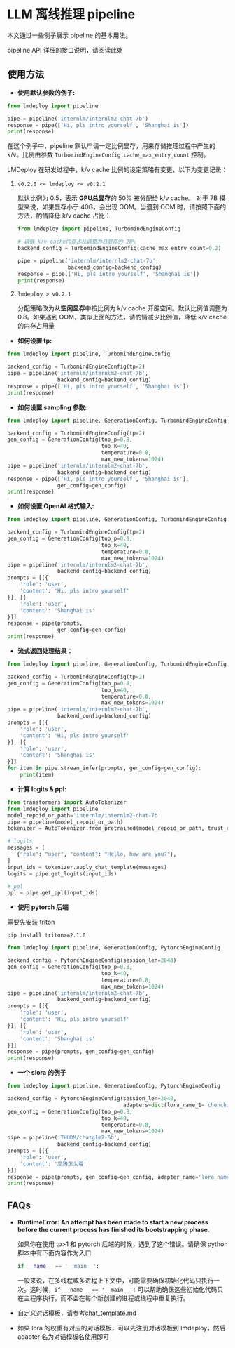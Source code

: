 # LLM 离线推理 pipeline

本文通过一些例子展示 pipeline 的基本用法。

pipeline API 详细的接口说明，请阅读[此处](https://lmdeploy.readthedocs.io/zh-cn/latest/api/pipeline.html)

## 使用方法

- **使用默认参数的例子:**

```python
from lmdeploy import pipeline

pipe = pipeline('internlm/internlm2-chat-7b')
response = pipe(['Hi, pls intro yourself', 'Shanghai is'])
print(response)
```

在这个例子中，pipeline 默认申请一定比例显存，用来存储推理过程中产生的 k/v。比例由参数 `TurbomindEngineConfig.cache_max_entry_count` 控制。

LMDeploy 在研发过程中，k/v cache 比例的设定策略有变更，以下为变更记录：

1. `v0.2.0 <= lmdeploy <= v0.2.1`

   默认比例为 0.5，表示 **GPU总显存**的 50% 被分配给 k/v cache。 对于 7B 模型来说，如果显存小于 40G，会出现 OOM。当遇到 OOM 时，请按照下面的方法，酌情降低 k/v cache 占比：

   ```python
   from lmdeploy import pipeline, TurbomindEngineConfig

   # 调低 k/v cache内存占比调整为总显存的 20%
   backend_config = TurbomindEngineConfig(cache_max_entry_count=0.2)

   pipe = pipeline('internlm/internlm2-chat-7b',
                   backend_config=backend_config)
   response = pipe(['Hi, pls intro yourself', 'Shanghai is'])
   print(response)
   ```

2. `lmdeploy > v0.2.1`

   分配策略改为从**空闲显存**中按比例为 k/v cache 开辟空间。默认比例值调整为 0.8。如果遇到 OOM，类似上面的方法，请酌情减少比例值，降低 k/v cache 的内存占用量

- **如何设置 tp:**

```python
from lmdeploy import pipeline, TurbomindEngineConfig

backend_config = TurbomindEngineConfig(tp=2)
pipe = pipeline('internlm/internlm2-chat-7b',
                backend_config=backend_config)
response = pipe(['Hi, pls intro yourself', 'Shanghai is'])
print(response)
```

- **如何设置 sampling 参数:**

```python
from lmdeploy import pipeline, GenerationConfig, TurbomindEngineConfig

backend_config = TurbomindEngineConfig(tp=2)
gen_config = GenerationConfig(top_p=0.8,
                              top_k=40,
                              temperature=0.8,
                              max_new_tokens=1024)
pipe = pipeline('internlm/internlm2-chat-7b',
                backend_config=backend_config)
response = pipe(['Hi, pls intro yourself', 'Shanghai is'],
                gen_config=gen_config)
print(response)
```

- **如何设置 OpenAI 格式输入:**

```python
from lmdeploy import pipeline, GenerationConfig, TurbomindEngineConfig

backend_config = TurbomindEngineConfig(tp=2)
gen_config = GenerationConfig(top_p=0.8,
                              top_k=40,
                              temperature=0.8,
                              max_new_tokens=1024)
pipe = pipeline('internlm/internlm2-chat-7b',
                backend_config=backend_config)
prompts = [[{
    'role': 'user',
    'content': 'Hi, pls intro yourself'
}], [{
    'role': 'user',
    'content': 'Shanghai is'
}]]
response = pipe(prompts,
                gen_config=gen_config)
print(response)
```

- **流式返回处理结果：**

```python
from lmdeploy import pipeline, GenerationConfig, TurbomindEngineConfig

backend_config = TurbomindEngineConfig(tp=2)
gen_config = GenerationConfig(top_p=0.8,
                              top_k=40,
                              temperature=0.8,
                              max_new_tokens=1024)
pipe = pipeline('internlm/internlm2-chat-7b',
                backend_config=backend_config)
prompts = [[{
    'role': 'user',
    'content': 'Hi, pls intro yourself'
}], [{
    'role': 'user',
    'content': 'Shanghai is'
}]]
for item in pipe.stream_infer(prompts, gen_config=gen_config):
    print(item)
```

- **计算 logits & ppl:**

```python
from transformers import AutoTokenizer
from lmdeploy import pipeline
model_repoid_or_path='internlm/internlm2-chat-7b'
pipe = pipeline(model_repoid_or_path)
tokenizer = AutoTokenizer.from_pretrained(model_repoid_or_path, trust_remote_code=True)

# logits
messages = [
   {"role": "user", "content": "Hello, how are you?"},
]
input_ids = tokenizer.apply_chat_template(messages)
logits = pipe.get_logits(input_ids)

# ppl
ppl = pipe.get_ppl(input_ids)
```

- **使用 pytorch 后端**

需要先安装 triton

```shell
pip install triton>=2.1.0
```

```python
from lmdeploy import pipeline, GenerationConfig, PytorchEngineConfig

backend_config = PytorchEngineConfig(session_len=2048)
gen_config = GenerationConfig(top_p=0.8,
                              top_k=40,
                              temperature=0.8,
                              max_new_tokens=1024)
pipe = pipeline('internlm/internlm2-chat-7b',
                backend_config=backend_config)
prompts = [[{
    'role': 'user',
    'content': 'Hi, pls intro yourself'
}], [{
    'role': 'user',
    'content': 'Shanghai is'
}]]
response = pipe(prompts, gen_config=gen_config)
print(response)
```

- **一个 slora 的例子**

```python
from lmdeploy import pipeline, GenerationConfig, PytorchEngineConfig

backend_config = PytorchEngineConfig(session_len=2048,
                                     adapters=dict(lora_name_1='chenchi/lora-chatglm2-6b-guodegang'))
gen_config = GenerationConfig(top_p=0.8,
                              top_k=40,
                              temperature=0.8,
                              max_new_tokens=1024)
pipe = pipeline('THUDM/chatglm2-6b',
                backend_config=backend_config)
prompts = [[{
    'role': 'user',
    'content': '您猜怎么着'
}]]
response = pipe(prompts, gen_config=gen_config, adapter_name='lora_name_1')
print(response)
```

## FAQs

- **RuntimeError: An attempt has been made to start a new process before the current process has finished its bootstrapping phase**.

  如果你在使用 tp>1 和 pytorch 后端的时候，遇到了这个错误。请确保 python 脚本中有下面内容作为入口

  ```python
  if __name__ == '__main__':
  ```

  一般来说，在多线程或多进程上下文中，可能需要确保初始化代码只执行一次。这时候，`if __name__ == '__main__':` 可以帮助确保这些初始化代码只在主程序执行，而不会在每个新创建的进程或线程中重复执行。

- 自定义对话模板，请参考[chat_template.md](../advance/chat_template.md)

- 如果 lora 的权重有对应的对话模板，可以先注册对话模板到 lmdeploy，然后 adapter 名为对话模板名使用即可
